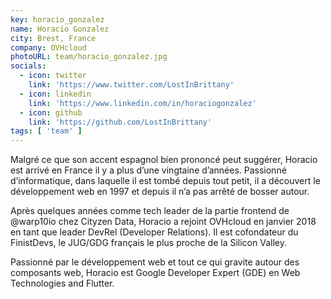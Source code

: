 ```yaml
---
key: horacio_gonzalez
name: Horacio Gonzalez
city: Brest, France
company: OVHcloud
photoURL: team/horacio_gonzalez.jpg
socials:
  - icon: twitter
    link: 'https://www.twitter.com/LostInBrittany'
  - icon: linkedin
    link: 'https://www.linkedin.com/in/horaciogonzalez'
  - icon: github
    link: 'https://github.com/LostInBrittany'
tags: [ 'team' ]
---
```


Malgré ce que son accent espagnol bien prononcé peut suggérer, Horacio est arrivé en France il y a plus d’une vingtaine d’années. Passionné d’informatique, dans laquelle il est tombé depuis tout petit, il a découvert le développement web en 1997 et depuis il n’a pas arrêté de bosser autour.

Après quelques années comme tech leader de la partie frontend de @warp10io chez Cityzen Data, Horacio a rejoint OVHcloud en janvier 2018 en tant que leader DevRel (Developer Relations). Il est cofondateur du FinistDevs, le JUG/GDG français le plus proche de la Silicon Valley.

Passionné par le développement web et tout ce qui gravite autour des composants web, Horacio est Google Developer Expert (GDE) en Web Technologies and Flutter.
